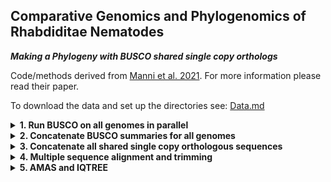 ## Comparative Genomics and Phylogenomics of Rhabdiditae Nematodes ###

***Making a Phylogeny with BUSCO shared single copy orthologs***

Code/methods derived from [Manni et al. 2021](https://currentprotocols.onlinelibrary.wiley.com/doi/10.1002/cpz1.323). For more information please read their paper.

To download the data and set up the directories see: [Data.md]()

<details>
    
<summary><b>1. Run BUSCO on all genomes in parallel</b></summary>

```
vi busco.sh
```

```
#!/bin/bash

#SBATCH --account iacc_jfierst
#SBATCH --qos highmem1
#SBATCH --partition highmem1
#SBATCH --output=out_busco.log
#SBATCH --mail-user=vegge003@fiu.edu
#SBATCH --mail-type=ALL
#SBATCH -n 40

max_jobs=10
job_count=0

while read -r line; do
    busco -f -c 4 -m genome -i ./RhabditinaPhylogeny_NCBI/"${line}"/*.fna -o busco_"${line}" --offline --lineage_dataset /home/data/jfierst/veggers/nematoda_odb10 &

    job_count=$((job_count + 1))

        if [ "$job_count" -ge "$max_jobs" ]; then
                wait
                job_count=0
        fi

done < busco_list.txt
```
busco_list.txt is a list of all nematode species/strains I'm interested in. It looks like:
```
TWN1964
TWN1984
SX3368
SB194
QG2083
PX534
PX506
PX439
PX356
PS2068
PS1017
```

```
sbatch busco.sh
```
Takes less than a day to get through all 70 genomes.

Make sure that all the buscos worked. If they didn't why? probably because fna files are still gzipped or something. 

</details> 

<details>
    <summary><b>2. Concatenate BUSCO summaries for all genomes</b></summary>
    
```
vi busco_summary.sh
```

```
#!/bin/bash

#SBATCH --account iacc_jfierst
#SBATCH --qos highmem1
#SBATCH --partition highmem1
#SBATCH --output=out_busco_summary.log

WORKING_DIR=/home/data/jfierst/veggers/RhabditinaPhylogeny/

cd ${WORKING_DIR}

#make header line 
echo -e "ID\tbusco\tsingle_copy_count" > busco_summary.txt

#loop through busco_list.txt 
while read -r line; do
    cd RhabditinaPhylogeny_Buscos/busco_${line}/run_nematoda_odb10/busco_sequences/single_copy_busco_sequences/

#list all single copy orthologs into a list (note: the paths might be messed up here. If you run it and don't see the output file, search around a bit)
    ls *.fna | sort > ./../../../${line}_single_copy_list.txt
    cd ${WORKING_DIR}

#count the number of single copy orthologs found
    single_copy_count=$(wc -l RhabditinaPhylogeny_Buscos/busco_${line}/${line}_single_copy_list.txt | awk '{print $1}')
    ID=${line}

#extract the summary line from short_summary.txt 
    busco=$(grep "C:" RhabditinaPhylogeny_Buscos/busco_${line}/short_summary*.txt)

#append all calculated values to busco_summary.txt
    echo -e "${ID}\t${busco}\t${single_copy_count}" >> busco_summary.txt

done < busco_list.txt
```
```
sbatch busco_summary.sh
```

The output will be busco_summary.txt and looks like:
```
ID      busco   single_copy_count
AF16            C:98.1%[S:97.8%,D:0.3%],F:1.1%,M:0.8%,n:3131            3063
AF72            C:64.5%[S:44.2%,D:20.3%],F:5.8%,M:29.7%,n:3131          1383
APS25           C:74.1%[S:73.8%,D:0.3%],F:5.8%,M:20.1%,n:3131           2310
APS4            C:76.3%[S:76.0%,D:0.3%],F:6.4%,M:17.3%,n:3131           2379
```
I used this to sure that the busco is good quality, although good quality is sort of subjective with organism of study. Here I define good quality as not too many duplicates. 3 species were removed from the analysis for having more than 5% duplicate BUSCOs, like you see in AF72 in the above output.

Another output from the above code is RhabditinaPhylogeny_Buscos/busco_${line}/${line}_single_copy_list.txt (replace ${line} with the species name. Thus, you would generate 70 of these files (one for each species). This output is important for the next step and should look like:
```
0at6231.fna
10010at6231.fna
10011at6231.fna
10018at6231.fna
10021at6231.fna
10025at6231.fna
10032at6231.fna
1003at6231.fna
10044at6231.fna
10045at6231.fna
10059at6231.fna
10063at6231.fna
10068at6231.fna
10076at6231.fna
10081at6231.fna
```

</details>

<details>
    <summary><b>3. Concatenate all shared single copy orthologous sequences</b></summary>

```
vi busco_parse.sh
```
Note: busco_parse.txt and busco_list.txt are the same thing (a list of species/strain names), but I've removed the three species with poor BUSCO scores, thus busco_parse.txt has 67 lines while busco_list.txt has 70.

```
#!/bin/bash

#SBATCH --account iacc_jfierst
#SBATCH --qos highmem1
#SBATCH --partition highmem1
#SBATCH --output=out_busco_parse.log

WORKING_DIR=/home/data/jfierst/veggers/RhabditinaPhylogeny

cd ${WORKING_DIR}

#prep loop #1 (this code specifies the first species in the list as the start and copies it's single_copy_list.txt to com.txt)
startFile=$(head -1 busco_parse.txt)
cp ${WORKING_DIR}/RhabditinaPhylogeny_Buscos/busco_${startFile}/${startFile}_single_copy_list.txt com.txt

#loop through species to find buscos common between the current species and the file com.txt. All matches between the two files are saved to temp.txt. temp.txt is then moved to com.txt and the loop repeats with the next species.
while read -r file; do
    comm -12 com.txt ${WORKING_DIR}/RhabditinaPhylogeny_Buscos/busco_${file}/${file}_single_copy_list.txt > temp.txt
    mv temp.txt com.txt
done < busco_parse.txt

#make directory for organization 
mkdir -p busco_msa

#loop #2 makes a directory for each gene, copies the species gene sequence to that directory, and adds the species name to the fasta header
while read -r gene; do
    mkdir -p ./busco_msa/${gene}
    cd busco_msa/${gene}

    while read -r species; do
        cp ${WORKING_DIR}/RhabditinaPhylogeny_Buscos/busco_${species}/run_nematoda_odb10/busco_sequences/single_copy_busco_sequences/${gene} .
        sed -e "s/^>/>${species}_/" ${gene} | sed 's/-/_/g' | sed 's/\./_/g' | sed 's/\:/_/g' > ${species}_${gene}
        rm ${gene}
    done < ./../../busco_parse.txt

    cat * > ${gene}.fasta
    rm *.fna
    cd ${WORKING_DIR}

done < com.txt
```
Your output is ./busco_msa/${gene}/${gene}.fasta, generating a fasta file for each shared single copy ortholog present in all genomes included in this study (about 400 of the possible 3131 nematode BUSCOs). Each file should contain 67 sequences, one for each species. If you head one of the files, it should look like:
```
>AF16_NC_013486_2_6886414_6898962
ATGATACGCTGGAAGTACGGAATTCACTACCTCATATGGCTCCTTCTCGTGCTGCATTTG
TCGACGTGTCAATCAGATTCCTCTCTGACGACGTCGGCCGAGCAGCACGAGTTGTTTGCC
ATCAAGAAGGACTCGTTGTCTCCGTGGTCTCAAATTCTTGTTTCATTACCACGGAGGCAT
CCTTTGTATCAGAGTTTTGCTGCCAAGATTCAAGATGTAACTGAGAATATGtcggATGAT
GTTAGAGACGCGAACAAAACATTCGTTTCGTCCGATGATTCTCCATATAACATCAGGATA
CATGCTCTGAAACCAGGACACCGATActcgattgcTATCCACGGCCAAAAAGATGGATCG
ACCTCCTTGATAAAAGAAGAATCGGTTGTTATGGACCCTCGGGCTCCCGACTTCCGATCA
ATAGATTCTGATATCCAGGTGGCAGAGCACAACATCACAATGAGAACAATTAAGAACGAT
TCTTACTTACAAGACTCTTTCTCAATTGAATATCGTCAGATTAACCCGGATAAGAAGTTT
```

</details>

<details>
    <summary><b>4. Multiple sequence alignment and trimming</b></summary>

mafft.sh was created with the help of @dmora127 (arrays are still a bit over my head)
```
vi mafft.sh
```

```
#!/bin/bash

#SBATCH --account iacc_jfierst
#SBATCH --qos highmem1
#SBATCH --partition highmem1
#SBATCH --output=out_mafft.log
#SBATCH --array=1-499%25

WORKING_DIR=/home/data/jfierst/veggers/RhabditinaPhylogeny

cd ${WORKING_DIR}

module load mafft-7.221-gcc-8.2.0-y6cgezm

# Define your input/output directories
INPUT_DIR="/home/data/jfierst/veggers/RhabditinaPhylogeny/busco_msa"
OUTPUT_DIR="/home/data/jfierst/veggers/RhabditinaPhylogeny/busco_msa"

# Define your taxonList
BUSCO_ID=""

# Read all BUSCO IDs into an array
readarray -t BUSCO_IDS < "com.txt"

# Use SLURM_ARRAY_TASK_ID to pick the corresponding BUSCO ID
BUSCO_ID=${BUSCO_IDS[$((SLURM_ARRAY_TASK_ID-1))]}

# The SLURM_ARRAY_TASK_ID variable helps in handling different parts in parallel
INPUT_FILE="${INPUT_DIR}/${BUSCO_ID}/${BUSCO_ID}.fasta"
OUTPUT_FILE="${OUTPUT_DIR}/${BUSCO_ID}/${BUSCO_ID}_mafftAligned.fasta"

mafft-linsi --thread 8 ${INPUT_FILE} > ${OUTPUT_FILE}
```
```
sbatch mafft.sh
```
The output is an alignment file for each BUSCO single copy ortholog, located at /home/data/jfierst/veggers/RhabditinaPhylogeny/busco_msa/${BUSCO_ID}/${BUSCO_ID}_mafftAligned.fasta

Now trim the alignments, removing any uninformative gaps (gaps in 90% of sequences). I'm using ClipKit here, which was conda installed:

```
module load mamba/23.1.0-4
```

```
conda create -n clipkit
```

```
source activate clipkit
```

```
mamba install bioconda::clipkit
```
Type `clipkit -h` and the manual should appear if you've installed it correctly.

```
vi clipkit.sh
```
```
#!/bin/bash

#SBATCH --account iacc_jfierst
#SBATCH --qos highmem1
#SBATCH --partition highmem1
#SBATCH --output=out_clipkit.log

WORKING_DIR=/home/data/jfierst/veggers/RhabditinaPhylogeny

cd ${WORKING_DIR}

# load software
module load mamba/23.1.0-4
source activate clipkit

while read -r BUSCO_ID; do
    cd busco_msa/${BUSCO_ID}
    clipkit -m smart-gap ${BUSCO_ID}_mafftAligned.fasta
    cd ${WORKING_DIR}
done < com.txt

#make directory 
mkdir -p busco_msa/total

#move all trimmed alignments to a directory called total
while read -r BUSCO_ID; do
    cd busco_msa/${BUCO_ID}
    cp ${BUSCO_ID}_mafftAligned.fasta.clipkit ./../total/.
    cd ${WORKING_DIR}
done < com.txt

# fix names . . . again, this changes >AF16_NC_013486_2_6886414_6898962 to >AF16 for each of the trimmed alignments in the total directory
while read -r BUSCO_ID; do
    cd busco_msa/total/
    cut -d "_" -f 1 ${BUSCO_ID}_mafftAligned.fasta.clipkit > temp
    mv temp ${BUSCO_ID}_mafftAligned.fasta.clipkit
    cd ${WORKING_DIR}
done < com.txt
```
```
sbatch clipkit.sh
```
The output is a directory called total with all trimmed alignments for each BUSCO_ID.

</details>

<details>
<summary><b>5. AMAS and IQTREE</b></summary>

```
# get partition file with AMAS
#module load mamba/23.1.0-4
#source activate AMAS

#python3 /home/data/jfierst/veggers/programs/AMAS/amas/AMAS.py concat -c 40 -f fasta -d dna --part-format raxml -i ${WORKING_DIR}/busco_msa/total/*

# iqtree
module load iqtree-2-gcc-8.2.0

iqtree2 -s concatenated.out -spp partitions.txt -m MFP+MERGE -bb 1000 -alrt 1000 -nt 40
```
</details>
